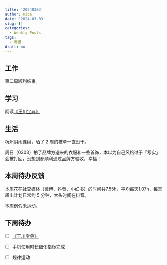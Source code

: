 ```yaml
---
title: '20240303'
author: Kice
date: '2024-03-03'
slug: []
categories:
  - Weekly Posts
tags:
  - 周报
draft: no
---
```



## 工作

第二周顺利结束。

## 学习

阅读[《王川宝典》](https://twitter.com/OdysseysEth/status/1749984271388008782)

## 生活

杭州阴雨连绵，晒了 2 周的被单一直没干。

周日（0303）拍了品牌方送来的衣服和一些首饰，本以为自己风格过于「写实」会被打回，没想到都顺利通过品牌方验收，幸福！

## 本周待办反馈

本周花在社交媒体（微博、抖音、小红书）的时间共7.55h，平均每天1.07h，每天超出计划日常约 5 分钟，大头时间在抖音。

本周例假未运动。

## 下周待办

- [ ] [《王川宝典》](https://twitter.com/OdysseysEth/status/1749984271388008782)
- [ ] 手机使用时长细化指标完成
- [ ] 规律运动


